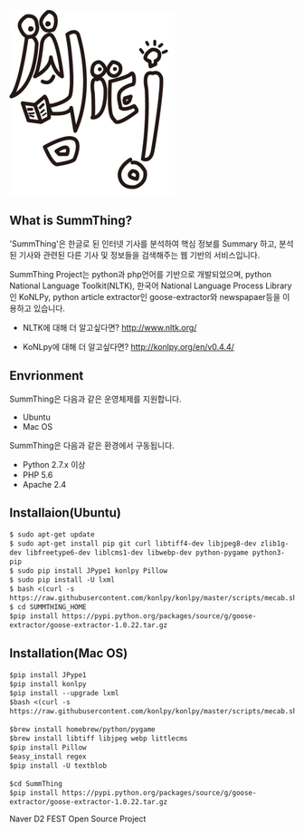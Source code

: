 ![SummThing](./img/logo.png)

## What is SummThing?
'SummThing'은 한글로 된 인터넷 기사를 분석하여 핵심 정보를 Summary 하고, 분석된 기사와 관련된 다른 기사 및 정보들을 검색해주는 웹 기반의 서비스입니다. 

SummThing Project는 python과 php언어를 기반으로 개발되었으며, python National Language Toolkit(NLTK), 한국어 National Language Process Library인 KoNLPy, python article extractor인 goose-extractor와 newspapaer등을 이용하고 있습니다. 

* NLTK에 대해 더 알고싶다면?
  http://www.nltk.org/

* KoNLpy에 대해 더 알고싶다면?
  http://konlpy.org/en/v0.4.4/


## Envrionment
SummThing은 다음과 같은 운영체제를 지원합니다. 
- Ubuntu
- Mac OS

SummThing은 다음과 같은 환경에서 구동됩니다. 
- Python  2.7.x 이상
- PHP 5.6
- Apache 2.4 

## Installaion(Ubuntu)
	
	$ sudo apt-get update
	$ sudo apt-get install pip git curl libtiff4-dev libjpeg8-dev zlib1g-dev libfreetype6-dev liblcms1-dev libwebp-dev python-pygame python3-pip
	$ sudo pip install JPype1 konlpy Pillow
	$ sudo pip install -U lxml
	$ bash <(curl -s https://raw.githubusercontent.com/konlpy/konlpy/master/scripts/mecab.sh)
	$ cd SUMMTHING_HOME
	$pip install https://pypi.python.org/packages/source/g/goose-extractor/goose-extractor-1.0.22.tar.gz
	
## Installation(Mac OS)
	
	$pip install JPype1
	$pip install konlpy
	$pip install --upgrade lxml
	$bash <(curl -s https://raw.githubusercontent.com/konlpy/konlpy/master/scripts/mecab.sh)

	$brew install homebrew/python/pygame
	$brew install libtiff libjpeg webp littlecms
	$pip install Pillow
	$easy_install regex
	$pip install -U textblob

	$cd SummThing
	$pip install https://pypi.python.org/packages/source/g/goose-extractor/goose-extractor-1.0.22.tar.gz
	

Naver D2 FEST Open Source Project
